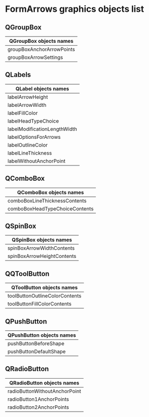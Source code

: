 # FormArrows graphics objects list

## QGroupBox

| QGroupBox objects names      |
| ---------------------------- |
| groupBoxAnchorArrowPoints    |
| groupBoxArrowSettings        |


## QLabels
	
| QLabel objects names         |
| ---------------------------- |
| labelArrowHeight             |
| labelArrowWidth              |
| labelFillColor               |
| labelHeadTypeChoice          |
| labelModificationLengthWidth |
| labelOptionsForArrows        |
| labelOutlineColor            |
| labelLineThickness           |
| labelWithoutAnchorPoint      |


## QComboBox

| QComboBox objects names         |
| --------------------------------|
| comboBoxLineThicknessContents   |
| comboBoxHeadTypeChoiceContents  |


## QSpinBox

| QSpinBox objects names      |
| --------------------------- |
| spinBoxArrowWidthContents   |
| spinBoxArrowHeightContents  |

	
## QQToolButton

| QToolButton objects names       |
| ------------------------------- |
| toolButtonOutlineColorContents  |
| toolButtonFillColorContents     |


## QPushButton

| QPushButton objects names      |
| ------------------------------ |
| pushButtonBeforeShape          |
| pushButtonDefaultShape         |


## QRadioButton

| QRadioButton objects names      |
| ------------------------------- |
| radioButtonWithoutAnchorPoint   |
| radioButton1AnchorPoints        |
| radioButton2AnchorPoints        |



